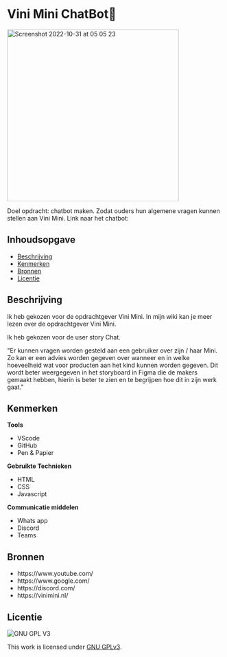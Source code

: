 

# Vini Mini ChatBot🥜

<img width="400" alt="Screenshot 2022-10-31 at 05 05 23" src="https://user-images.githubusercontent.com/112861555/198929492-3e33c660-ba59-465a-968d-5cd97277f69a.png">

Doel opdracht: chatbot maken. Zodat ouders hun algemene vragen kunnen stellen aan Vini Mini.
Link naar het chatbot:

## Inhoudsopgave

  * [Beschrijving](#beschrijving)
  * [Kenmerken](#kenmerken)
  * [Bronnen](#bronnen)
  * [Licentie](#licentie)

## Beschrijving

Ik heb gekozen voor de opdrachtgever Vini Mini. In mijn wiki kan je meer lezen over de opdrachtgever Vini Mini.


Ik heb gekozen voor de user story Chat.

"Er kunnen vragen worden gesteld aan een gebruiker over zijn / haar Mini. Zo kan er een
advies worden gegeven over wanneer en in welke hoeveelheid wat voor producten aan het
kind kunnen worden gegeven. Dit wordt beter weergegeven in het storyboard in Figma die de
makers gemaakt hebben, hierin is beter te zien en te begrijpen hoe dit in zijn werk gaat."

## Kenmerken

<strong>Tools</strong>

<ul>
  <li>VScode</li>
  <li>GitHub</li>
  <li>Pen & Papier</li>
</ul>


<strong>Gebruikte Technieken</strong>

<ul>
  <li>HTML</li>
  <li>CSS</li>
  <li>Javascript</li>
</ul>


<strong>Communicatie middelen</strong>

<ul>
  <li>Whats app</li>
  <li>Discord</li>
  <li>Teams</li>
</ul>


## Bronnen

<ul>
  <li>https://www.youtube.com/</li>
  <li>https://www.google.com/</li>
  <li>https://discord.com/</li>
   <li>https://vinimini.nl/</li>
</ul>

## Licentie

![GNU GPL V3](https://www.gnu.org/graphics/gplv3-127x51.png)

This work is licensed under [GNU GPLv3](./LICENSE).
